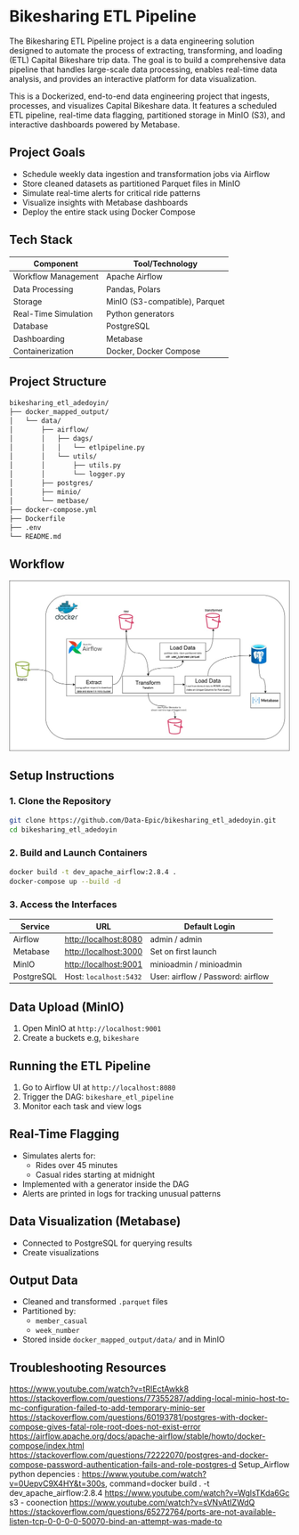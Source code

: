 
# Bikesharing ETL Pipeline

The Bikesharing ETL Pipeline project is a data engineering solution designed to automate the process of extracting, transforming, and loading (ETL) Capital Bikeshare trip data. The goal is to build a comprehensive data pipeline that handles large-scale data processing, enables real-time data analysis, and provides an interactive platform for data visualization.

This is a Dockerized, end-to-end data engineering project that ingests, processes, and visualizes Capital Bikeshare data. It features a scheduled ETL pipeline, real-time data flagging, partitioned storage in MinIO (S3), and interactive dashboards powered by Metabase.


## Project Goals

* Schedule weekly data ingestion and transformation jobs via Airflow
* Store cleaned datasets as partitioned Parquet files in MinIO
* Simulate real-time alerts for critical ride patterns
* Visualize insights with Metabase dashboards
* Deploy the entire stack using Docker Compose


## Tech Stack

| Component            | Tool/Technology                |
| -------------------- | ------------------------------ |
| Workflow Management  | Apache Airflow                 |
| Data Processing      | Pandas, Polars                 |
| Storage              | MinIO (S3-compatible), Parquet |
| Real-Time Simulation | Python generators              |
| Database             | PostgreSQL                     |
| Dashboarding         | Metabase                       |
| Containerization     | Docker, Docker Compose         |


## Project Structure

```
bikesharing_etl_adedoyin/
├── docker_mapped_output/           
│   └── data/
│       ├── airflow/                  
│       │   ├── dags/
│       │   │   └── etlpipeline.py    
│       │   └── utils/
│       │       ├── utils.py
│       │       └── logger.py
│       ├── postgres/              
│       ├── minio/                   
│       └── metbase/             
├── docker-compose.yml             
├── Dockerfile                    
├── .env                               
└── README.md                         

```

## Workflow
![Workflow](image/workflow.jpg)

## Setup Instructions

### 1. Clone the Repository

```bash
git clone https://github.com/Data-Epic/bikesharing_etl_adedoyin.git
cd bikesharing_etl_adedoyin
```

### 2. Build and Launch Containers

```bash
docker build -t dev_apache_airflow:2.8.4 .
docker-compose up --build -d
```

### 3. Access the Interfaces

| Service    | URL                                            | Default Login                     |
| ---------- | ---------------------------------------------- | --------------------------------- |
| Airflow    | [http://localhost:8080](http://localhost:8080) | admin / admin                     |
| Metabase   | [http://localhost:3000](http://localhost:3000) | Set on first launch               |
| MinIO      | [http://localhost:9001](http://localhost:9001) | minioadmin / minioadmin           |
| PostgreSQL | Host: `localhost:5432`                         | User: airflow / Password: airflow |

## Data Upload (MinIO)

1. Open MinIO at `http://localhost:9001`
2. Create a buckets e.g, `bikeshare`

## Running the ETL Pipeline

1. Go to Airflow UI at `http://localhost:8080`
2. Trigger the DAG: `bikeshare_etl_pipeline`
3. Monitor each task and view logs


## Real-Time Flagging
* Simulates alerts for:
  * Rides over 45 minutes
  * Casual rides starting at midnight
* Implemented with a generator inside the DAG
* Alerts are printed in logs for tracking unusual patterns


## Data Visualization (Metabase)
* Connected to PostgreSQL for querying results
* Create visualizations

## Output Data
* Cleaned and transformed `.parquet` files
* Partitioned by:
  * `member_casual`
  * `week_number`
* Stored inside `docker_mapped_output/data/` and in MinIO


## Troubleshooting Resources
https://www.youtube.com/watch?v=tRlEctAwkk8 https://stackoverflow.com/questions/77355287/adding-local-minio-host-to-mc-configuration-failed-to-add-temporary-minio-ser https://stackoverflow.com/questions/60193781/postgres-with-docker-compose-gives-fatal-role-root-does-not-exist-error https://airflow.apache.org/docs/apache-airflow/stable/howto/docker-compose/index.html https://stackoverflow.com/questions/72222070/postgres-and-docker-compose-password-authentication-fails-and-role-postgres-d Setup_Airflow python depencies : https://www.youtube.com/watch?v=0UepvC9X4HY&t=300s, command=docker build . -t dev_apache_airflow:2.8.4 https://www.youtube.com/watch?v=WglsTKda6Gc
s3 - coonection https://www.youtube.com/watch?v=sVNvAtIZWdQ
https://stackoverflow.com/questions/65272764/ports-are-not-available-listen-tcp-0-0-0-0-50070-bind-an-attempt-was-made-to